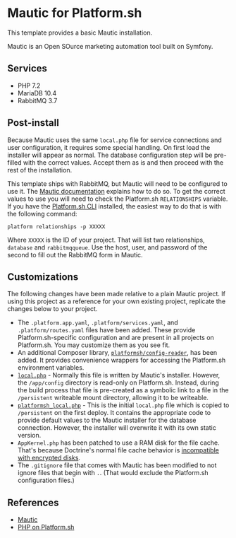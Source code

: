 # Mautic for Platform.sh

This template provides a basic Mautic installation.

Mautic is an Open SOurce marketing automation tool built on Symfony.

## Services

* PHP 7.2
* MariaDB 10.4
* RabbitMQ 3.7

## Post-install

Because Mautic uses the same `local.php` file for service connections and user configuration, it requires some special handling.  On first load the installer will appear as normal.  The database configuration step will be pre-filled with the correct values.  Accept them as is and then proceed with the rest of the installation.

This template ships with RabbitMQ, but Mautic will need to be configured to use it.  The [Mautic documentation](https://www.mautic.org/docs/en/queue/index.html) explains how to do so.  To get the correct values to use you will need to check the Platform.sh `RELATIONSHIPS` variable.  If you have the [Platform.sh CLI](https://docs.platform.sh/development/cli.html) installed, the easiest way to do that is with the following command:

`platform relationships -p XXXXX`

Where `XXXXX` is the ID of your project.  That will list two relationships, `database` and `rabbitmqqueue`.  Use the host, user, and password of the second to fill out the RabbitMQ form in Mautic.

## Customizations

The following changes have been made relative to a plain Mautic project.  If using this project as a reference for your own existing project, replicate the changes below to your project.

* The `.platform.app.yaml`, `.platform/services.yaml`, and `.platform/routes.yaml` files have been added.  These provide Platform.sh-specific configuration and are present in all projects on Platform.sh.  You may customize them as you see fit.
* An additional Composer library, [`platformsh/config-reader`](https://github.com/platformsh/config-reader-php), has been added.  It provides convenience wrappers for accessing the Platform.sh environment variables.
* [`local.php`](/app/config/local.php) - Normally this file is written by Mautic's installer.  However, the `/app/config` directory is read-only on Platform.sh.  Instead, during the build process that file is pre-created as a symbolic link to a file in the `/persistent` writeable mount directory, allowing it to be writeable.
* [`platformsh_local.php`](/platformsh_local.php) - This is the initial `local.php` file which is copied to `/persistent` on the first deploy.  It contains the appropriate code to provide default values to the Mautic installer for the database connection.  However, the installer will overwrite it with its own static version.
* `AppKernel.php` has been patched to use a RAM disk for the file cache.  That's because Doctrine's normal file cache behavior is [incompatible with encrypted disks](https://github.com/doctrine/cache/issues/176).
* The `.gitignore` file that comes with Mautic has been modified to not ignore files that begin with `.`.  (That would exclude the Platform.sh configuration files.)

## References

* [Mautic](https://www.mautic.com/)
* [PHP on Platform.sh](https://docs.platform.sh/languages/php.html)

